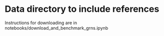 # Data directory to include references

Instructions for downloading are in notebooks/download_and_benchmark_grns.ipynb
